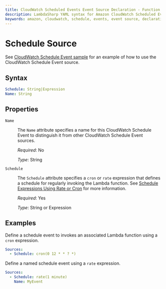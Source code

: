 ```yaml
---
title: CloudWatch Scheduled Events Event Source Declaration - Function
description: LambdaSharp YAML syntax for Amazon CloudWatch Scheduled Events event source
keywords: amazon, cloudwatch, schedule, events, event source, declaration, lambda, syntax, yaml, cloudformation
---
```

# Schedule Source

See [CloudWatch Schedule Event sample](https://github.com/LambdaSharp/LambdaSharpTool/tree/master/Samples/ScheduleSample/) for an example of how to use the CloudWatch Schedule Event source.

## Syntax

```yaml
Schedule: String|Expression
Name: String
```

## Properties

<dl>

<dt><code>Name</code></dt>
<dd>

The <code>Name</code> attribute specifies a name for this CloudWatch Schedule Event to distinguish it from other CloudWatch Schedule Event sources.

<i>Required</i>: No

<i>Type</i>: String
</dd>

<dt><code>Schedule</code></dt>
<dd>

The <code>Schedule</code> attribute specifies a <code>cron</code> or <code>rate</code> expression that defines a schedule for regularly invoking the Lambda function. See <a href="https://docs.aws.amazon.com/lambda/latest/dg/tutorial-scheduled-events-schedule-expressions.html">Schedule Expressions Using Rate or Cron</a> for more information.

<i>Required</i>: Yes

<i>Type</i>: String or Expression
</dd>

</dl>

## Examples

Define a schedule event to invokes an associated Lambda function using a `cron` expression.

```yaml
Sources:
  - Schedule: cron(0 12 * * ? *)
```

Define a named schedule event using a `rate` expression.

```yaml
Sources:
  - Schedule: rate(1 minute)
    Name: MyEvent
```
